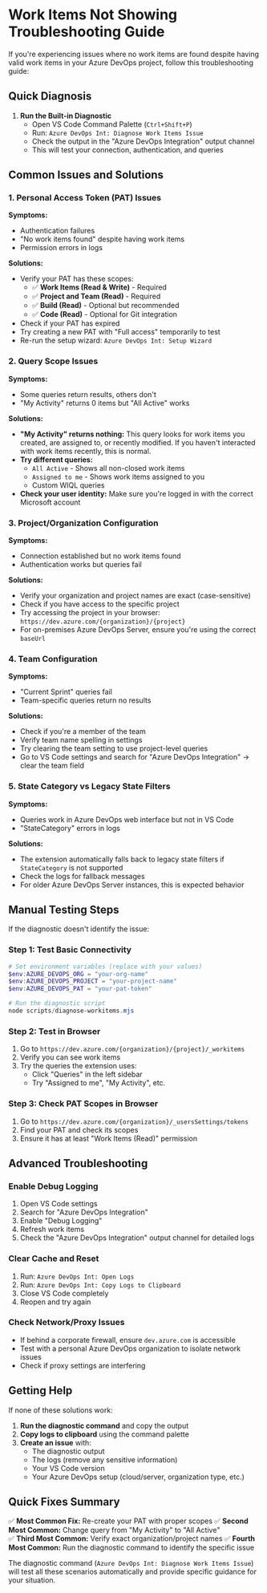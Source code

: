 # Work Items Not Showing Troubleshooting Guide

If you're experiencing issues where no work items are found despite having valid work items in your Azure DevOps project, follow this troubleshooting guide:

## Quick Diagnosis

1. **Run the Built-in Diagnostic**
   - Open VS Code Command Palette (`Ctrl+Shift+P`)
   - Run: `Azure DevOps Int: Diagnose Work Items Issue`
   - Check the output in the "Azure DevOps Integration" output channel
   - This will test your connection, authentication, and queries

## Common Issues and Solutions

### 1. Personal Access Token (PAT) Issues

**Symptoms:** 
- Authentication failures
- "No work items found" despite having work items
- Permission errors in logs

**Solutions:**
- Verify your PAT has these scopes:
  - ✅ **Work Items (Read & Write)** - Required
  - ✅ **Project and Team (Read)** - Required  
  - ✅ **Build (Read)** - Optional but recommended
  - ✅ **Code (Read)** - Optional for Git integration
- Check if your PAT has expired
- Try creating a new PAT with "Full access" temporarily to test
- Re-run the setup wizard: `Azure DevOps Int: Setup Wizard`

### 2. Query Scope Issues

**Symptoms:**
- Some queries return results, others don't
- "My Activity" returns 0 items but "All Active" works

**Solutions:**
- **"My Activity" returns nothing:** This query looks for work items you created, are assigned to, or recently modified. If you haven't interacted with work items recently, this is normal.
- **Try different queries:**
  - `All Active` - Shows all non-closed work items
  - `Assigned to me` - Shows work items assigned to you
  - Custom WIQL queries
- **Check your user identity:** Make sure you're logged in with the correct Microsoft account

### 3. Project/Organization Configuration

**Symptoms:**
- Connection established but no work items found
- Authentication works but queries fail

**Solutions:**
- Verify your organization and project names are exact (case-sensitive)
- Check if you have access to the specific project
- Try accessing the project in your browser: `https://dev.azure.com/{organization}/{project}`
- For on-premises Azure DevOps Server, ensure you're using the correct `baseUrl`

### 4. Team Configuration

**Symptoms:**
- "Current Sprint" queries fail
- Team-specific queries return no results

**Solutions:**
- Check if you're a member of the team
- Verify team name spelling in settings
- Try clearing the team setting to use project-level queries
- Go to VS Code settings and search for "Azure DevOps Integration" → clear the team field

### 5. State Category vs Legacy State Filters

**Symptoms:**
- Queries work in Azure DevOps web interface but not in VS Code
- "StateCategory" errors in logs

**Solutions:**
- The extension automatically falls back to legacy state filters if `StateCategory` is not supported
- Check the logs for fallback messages
- For older Azure DevOps Server instances, this is expected behavior

## Manual Testing Steps

If the diagnostic doesn't identify the issue:

### Step 1: Test Basic Connectivity
```powershell
# Set environment variables (replace with your values)
$env:AZURE_DEVOPS_ORG = "your-org-name"
$env:AZURE_DEVOPS_PROJECT = "your-project-name"  
$env:AZURE_DEVOPS_PAT = "your-pat-token"

# Run the diagnostic script
node scripts/diagnose-workitems.mjs
```

### Step 2: Test in Browser
1. Go to `https://dev.azure.com/{organization}/{project}/_workitems`
2. Verify you can see work items
3. Try the queries the extension uses:
   - Click "Queries" in the left sidebar
   - Try "Assigned to me", "My Activity", etc.

### Step 3: Check PAT Scopes in Browser
1. Go to `https://dev.azure.com/{organization}/_usersSettings/tokens`
2. Find your PAT and check its scopes
3. Ensure it has at least "Work Items (Read)" permission

## Advanced Troubleshooting

### Enable Debug Logging
1. Open VS Code settings
2. Search for "Azure DevOps Integration"
3. Enable "Debug Logging"
4. Refresh work items
5. Check the "Azure DevOps Integration" output channel for detailed logs

### Clear Cache and Reset
1. Run: `Azure DevOps Int: Open Logs` 
2. Run: `Azure DevOps Int: Copy Logs to Clipboard`
3. Close VS Code completely
4. Reopen and try again

### Check Network/Proxy Issues
- If behind a corporate firewall, ensure `dev.azure.com` is accessible
- Test with a personal Azure DevOps organization to isolate network issues
- Check if proxy settings are interfering

## Getting Help

If none of these solutions work:

1. **Run the diagnostic command** and copy the output
2. **Copy logs to clipboard** using the command palette
3. **Create an issue** with:
   - The diagnostic output
   - The logs (remove any sensitive information)
   - Your VS Code version
   - Your Azure DevOps setup (cloud/server, organization type, etc.)

## Quick Fixes Summary

✅ **Most Common Fix:** Re-create your PAT with proper scopes
✅ **Second Most Common:** Change query from "My Activity" to "All Active"  
✅ **Third Most Common:** Verify exact organization/project names
✅ **Fourth Most Common:** Run the diagnostic command to identify the specific issue

The diagnostic command (`Azure DevOps Int: Diagnose Work Items Issue`) will test all these scenarios automatically and provide specific guidance for your situation.